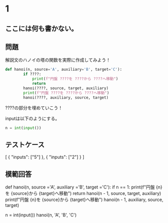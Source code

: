 # 1
ここには何も書かない。
---
## 問題

解説文のハノイの塔の関数を実際に作成してみよう！

```python
def hanoi(n, source='A', auxiliary='B', target='C'):
        if ????:
            print(f"円盤 ????を ????から ????へ移動")
            return
        hanoi(????, source, target, auxiliary)
        print(f"円盤 ????を ????から ????へ移動")
        hanoi(????, auxiliary, source, target)
```
????の部分を埋めていこう！

inputは以下のようにする。
```python
n = int(input())
```


## テストケース

[
	{
		"inputs": ["5"]
	},
	{
		"inputs": ["2"]
	}
]

## 模範回答
def hanoi(n, source ='A', auxiliary ='B', target ='C'):
    if n == 1:
        print(f"円盤 {n}を {source}から {target}へ移動")
        return
    hanoi(n - 1, source, target, auxiliary)
    print(f"円盤 {n}を {source}から {target}へ移動")
    hanoi(n - 1, auxiliary, source, target)

n = int(input())
hanoi(n, 'A', 'B', 'C')